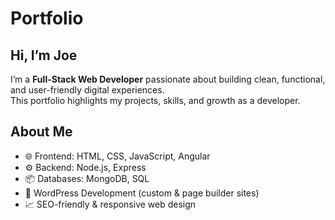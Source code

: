 # Portfolio
## Hi, I’m Joe

I’m a **Full-Stack Web Developer** passionate about building clean, functional, and user-friendly digital experiences.  
This portfolio highlights my projects, skills, and growth as a developer.

##  About Me
- 🌐 Frontend: HTML, CSS, JavaScript, Angular
- ⚙️ Backend: Node.js, Express
- 📦 Databases: MongoDB, SQL
- 🎨 WordPress Development (custom & page builder sites)
- 📈 SEO-friendly & responsive web design
